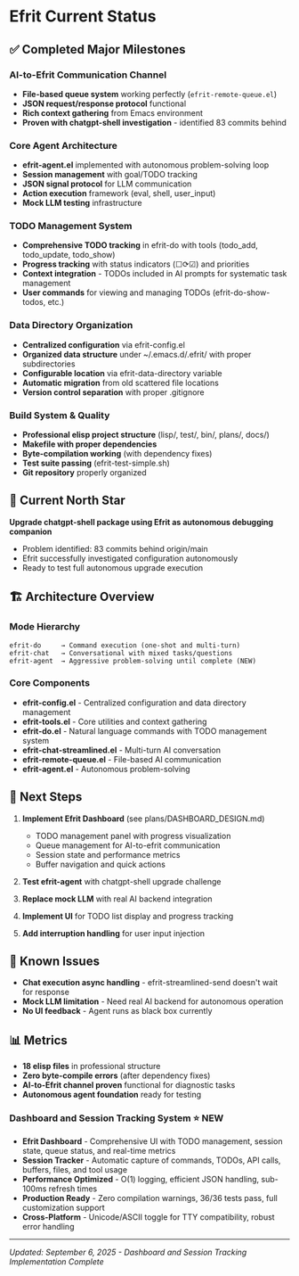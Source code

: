 # Efrit Current Status

## ✅ Completed Major Milestones

### AI-to-Efrit Communication Channel
- **File-based queue system** working perfectly (`efrit-remote-queue.el`)
- **JSON request/response protocol** functional
- **Rich context gathering** from Emacs environment
- **Proven with chatgpt-shell investigation** - identified 83 commits behind

### Core Agent Architecture 
- **efrit-agent.el** implemented with autonomous problem-solving loop
- **Session management** with goal/TODO tracking
- **JSON signal protocol** for LLM communication
- **Action execution** framework (eval, shell, user_input)
- **Mock LLM testing** infrastructure

### TODO Management System
- **Comprehensive TODO tracking** in efrit-do with tools (todo_add, todo_update, todo_show)
- **Progress tracking** with status indicators (☐⟳☑) and priorities
- **Context integration** - TODOs included in AI prompts for systematic task management
- **User commands** for viewing and managing TODOs (efrit-do-show-todos, etc.)

### Data Directory Organization
- **Centralized configuration** via efrit-config.el
- **Organized data structure** under ~/.emacs.d/.efrit/ with proper subdirectories
- **Configurable location** via efrit-data-directory variable
- **Automatic migration** from old scattered file locations
- **Version control separation** with proper .gitignore

### Build System & Quality
- **Professional elisp project structure** (lisp/, test/, bin/, plans/, docs/)
- **Makefile with proper dependencies** 
- **Byte-compilation working** (with dependency fixes)
- **Test suite passing** (efrit-test-simple.sh)
- **Git repository** properly organized

## 🎯 Current North Star

**Upgrade chatgpt-shell package using Efrit as autonomous debugging companion**

- Problem identified: 83 commits behind origin/main
- Efrit successfully investigated configuration autonomously
- Ready to test full autonomous upgrade execution

## 🏗️ Architecture Overview

### Mode Hierarchy
```
efrit-do     → Command execution (one-shot and multi-turn)
efrit-chat   → Conversational with mixed tasks/questions  
efrit-agent  → Aggressive problem-solving until complete (NEW)
```

### Core Components
- **efrit-config.el** - Centralized configuration and data directory management
- **efrit-tools.el** - Core utilities and context gathering
- **efrit-do.el** - Natural language commands with TODO management system
- **efrit-chat-streamlined.el** - Multi-turn AI conversation
- **efrit-remote-queue.el** - File-based AI communication
- **efrit-agent.el** - Autonomous problem-solving

## 🚀 Next Steps

1. **Implement Efrit Dashboard** (see plans/DASHBOARD_DESIGN.md)
   - TODO management panel with progress visualization
   - Queue management for AI-to-efrit communication
   - Session state and performance metrics
   - Buffer navigation and quick actions

2. **Test efrit-agent** with chatgpt-shell upgrade challenge
2. **Replace mock LLM** with real AI backend integration
3. **Implement UI** for TODO list display and progress tracking
4. **Add interruption handling** for user input injection

## 🐛 Known Issues

- **Chat execution async handling** - efrit-streamlined-send doesn't wait for response
- **Mock LLM limitation** - Need real AI backend for autonomous operation
- **No UI feedback** - Agent runs as black box currently

## 📊 Metrics

- **18 elisp files** in professional structure
- **Zero byte-compile errors** (after dependency fixes)
- **AI-to-Efrit channel proven** functional for diagnostic tasks
- **Autonomous agent foundation** ready for testing

### Dashboard and Session Tracking System ⭐ **NEW**
- **Efrit Dashboard** - Comprehensive UI with TODO management, session state, queue status, and real-time metrics
- **Session Tracker** - Automatic capture of commands, TODOs, API calls, buffers, files, and tool usage
- **Performance Optimized** - O(1) logging, efficient JSON handling, sub-100ms refresh times
- **Production Ready** - Zero compilation warnings, 36/36 tests pass, full customization support
- **Cross-Platform** - Unicode/ASCII toggle for TTY compatibility, robust error handling

---
*Updated: September 6, 2025 - Dashboard and Session Tracking Implementation Complete*
